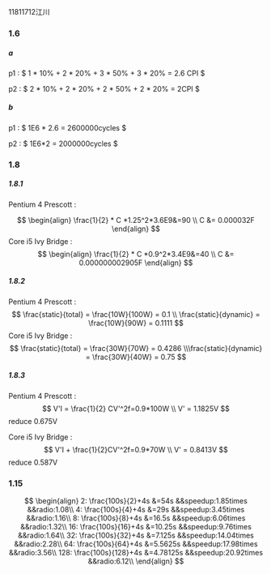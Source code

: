 11811712江川

### 1.6

##### a

p1 : $ 1 * 10\% + 2 * 20\% + 3 * 50\% + 3 * 20\% = 2.6 CPI $

p2 : $ 2 * 10\% + 2 * 20\% + 2 * 50\% + 2 * 20\% = 2CPI $ 

##### b

p1 : $ 1E6 * 2.6 = 2600000cycles $

p2 : $ 1E6*2 = 2000000cycles $

### 1.8

##### 1.8.1

Pentium 4 Prescott : 

$$
\begin{align}
\frac{1}{2} * C *1.25^2*3.6E9&=90 \\
C &= 0.000032F
\end{align}
$$
Core i5 Ivy Bridge : 
$$
\begin{align}
\frac{1}{2} * C *0.9^2*3.4E9&=40 \\
C &= 0.000000002905F
\end{align}
$$

##### 1.8.2

Pentium 4 Prescott : 
$$
\frac{static}{total} = \frac{10W}{100W} = 0.1 \\
\frac{static}{dynamic} = \frac{10W}{90W} = 0.1111
$$
Core i5 Ivy Bridge : 
$$
\frac{static}{total} = \frac{30W}{70W} = 0.4286 \\\frac{static}{dynamic} = \frac{30W}{40W} = 0.75
$$

##### 1.8.3

Pentium 4 Prescott : 
$$
V'I = \frac{1}{2} CV'^2f=0.9*100W \\
	V' = 1.1825V
$$
reduce 0.675V



Core i5 Ivy Bridge : 
$$
V'I + \frac{1}{2}CV'^2f=0.9*70W \\
V' = 0.8413V
$$
reduce 0.587V

### 1.15

$$
\begin{align}
2: \frac{100s}{2}+4s &=54s &&speedup:1.85times &&radio:1.08\\
4: \frac{100s}{4}+4s &=29s &&speedup:3.45times &&radio:1.16\\
8: \frac{100s}{8}+4s &=16.5s &&speedup:6.06times &&radio:1.32\\
16: \frac{100s}{16}+4s &=10.25s &&speedup:9.76times &&radio:1.64\\
32: \frac{100s}{32}+4s &=7.125s &&speedup:14.04times &&radio:2.28\\
64: \frac{100s}{64}+4s &=5.5625s &&speedup:17.98times &&radio:3.56\\
128: \frac{100s}{128}+4s &=4.78125s &&speedup:20.92times &&radio:6.12\\
\end{align}
$$



